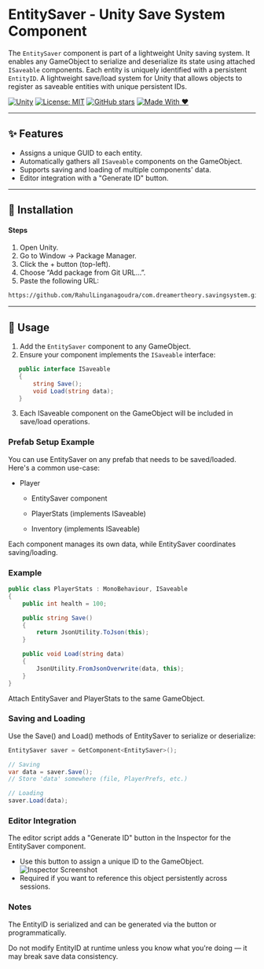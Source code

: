 # EntitySaver - Unity Save System Component

The `EntitySaver` component is part of a lightweight Unity saving system. It enables any GameObject to serialize and deserialize its state using attached `ISaveable` components. Each entity is uniquely identified with a persistent `EntityID`.
A lightweight save/load system for Unity that allows objects to register as saveable entities with unique persistent IDs.

[![Unity](https://img.shields.io/badge/Unity-2020%2B-white?logo=unity&labelColor=black)](https://unity.com/)
[![License: MIT](https://img.shields.io/badge/License-MIT-yellow.svg)](https://opensource.org/licenses/MIT)
[![GitHub stars](https://img.shields.io/github/stars/com.dreamertheory.savingsystem?style=social)](https://github.com/RahulLinganagoudra/com.dreamertheory.savingsystem)
[![Made With ❤️](https://img.shields.io/badge/made%20with-%E2%9D%A4-red)](https://github.com/RahulLinganagoudra)



---

## ✨ Features

- Assigns a unique GUID to each entity.
- Automatically gathers all `ISaveable` components on the GameObject.
- Supports saving and loading of multiple components' data.
- Editor integration with a "Generate ID" button.

---

## 🔧 Installation

#### Steps
1. Open Unity.
2. Go to Window → Package Manager.
3. Click the + button (top-left).
4. Choose “Add package from Git URL…”.
5. Paste the following URL:
``` bash :
https://github.com/RahulLinganagoudra/com.dreamertheory.savingsystem.git
```
---

## 🚀 Usage

1. Add the `EntitySaver` component to any GameObject.
2. Ensure your component implements the `ISaveable` interface:
``` cs : 
   public interface ISaveable
   {
       string Save();
       void Load(string data);
   }
```
3. Each ISaveable component on the GameObject will be included in save/load operations.

### Prefab Setup Example
You can use EntitySaver on any prefab that needs to be saved/loaded. Here's a common use-case:

- Player

  - EntitySaver component
  
  - PlayerStats (implements ISaveable)
  
  - Inventory (implements ISaveable)

Each component manages its own data, while EntitySaver coordinates saving/loading.

### Example
``` cs :
public class PlayerStats : MonoBehaviour, ISaveable
{
    public int health = 100;

    public string Save()
    {
        return JsonUtility.ToJson(this);
    }

    public void Load(string data)
    {
        JsonUtility.FromJsonOverwrite(data, this);
    }
}
```
Attach EntitySaver and PlayerStats to the same GameObject.
### Saving and Loading
Use the Save() and Load() methods of EntitySaver to serialize or deserialize:
``` cs :
EntitySaver saver = GetComponent<EntitySaver>();

// Saving
var data = saver.Save();
// Store 'data' somewhere (file, PlayerPrefs, etc.)

// Loading
saver.Load(data);

```
### Editor Integration
The editor script adds a "Generate ID" button in the Inspector for the EntitySaver component.
- Use this button to assign a unique ID to the GameObject.
  ![Inspector Screenshot](https://your-image-url.com/editor-button.png)
- Required if you want to reference this object persistently across sessions.
### Notes
The EntityID is serialized and can be generated via the button or programmatically.

Do not modify EntityID at runtime unless you know what you're doing — it may break save data consistency.
